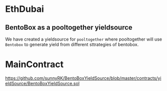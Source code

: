 # EthDubai

## BentoBox as a pooltogether yieldsource

  We have created a yieldsource for `pooltogether` where pooltogether will use `Bentobox` to generate yield from different sttrategies of bentobox. 

# MainContract
https://github.com/sunnyRK/BentoBoxYieldSource/blob/master/contracts/yieldSource/BentoBoxYieldSource.sol

